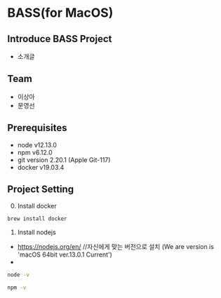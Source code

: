 # BASS(for MacOS)

## Introduce BASS Project 
- 소개글

## Team
- 이상아
- 문영선 

## Prerequisites
- node v12.13.0
- npm v6.12.0
- git version 2.20.1 (Apple Git-117)
- docker v19.03.4 

## Project Setting

0. Install docker
```bash
brew install docker
```

1. Install nodejs
- https://nodejs.org/en/ //자신에게 맞는 버전으로 설치
(We are version is 'macOS 64bit ver.13.0.1 Current')
- 
```bash
node -v

npm -v
```

